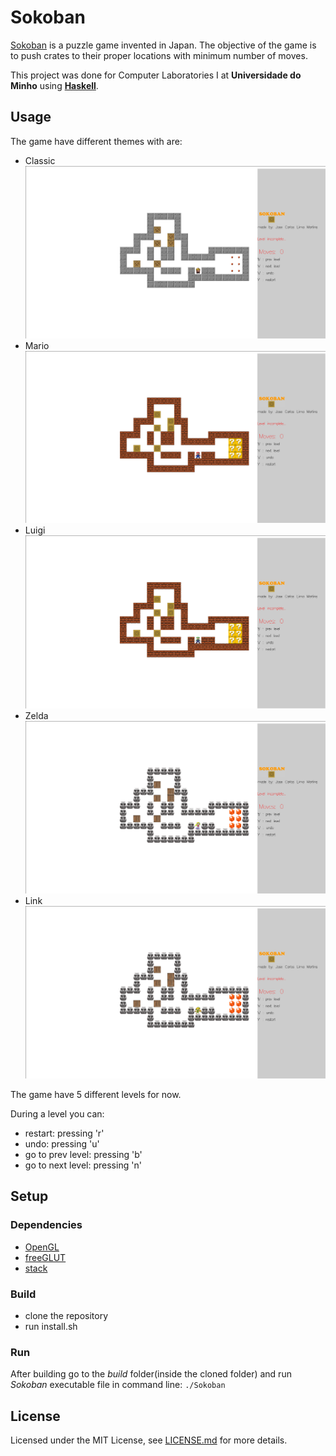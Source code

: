 # Sokoban

[Sokoban](https://sokoban.info/) is a puzzle game invented in Japan. The objective of the game is to push crates to their proper locations with minimum number of moves.

This project was done for Computer Laboratories I at **Universidade do Minho** using [**Haskell**](https://www.haskell.org/).

## Usage

The game have different themes with are:

- Classic
![Classic](screenshots/classic.png)
- Mario
![Mario](screenshots/mario.png)
- Luigi
![Luigi](screenshots/luigi.png)
- Zelda
![Zelda](screenshots/zelda.png)
- Link 
![Link](screenshots/link.png)

The game have 5 different levels for now. 

During a level you can:
- restart: pressing 'r'
- undo: pressing 'u'
- go to prev level: pressing 'b'
- go to next level: pressing 'n'

## Setup

### Dependencies

- [OpenGL](https://www.opengl.org/about/)
- [freeGLUT](http://freeglut.sourceforge.net/)
- [stack](https://docs.haskellstack.org/en/stable/README/)

### Build

- clone the repository
- run install.sh

### Run

After building go to the *build* folder(inside the cloned folder) and run *Sokoban* executable file in command line: `./Sokoban`

## License

Licensed under the MIT License, see [LICENSE.md](LICENSE) for more details.
